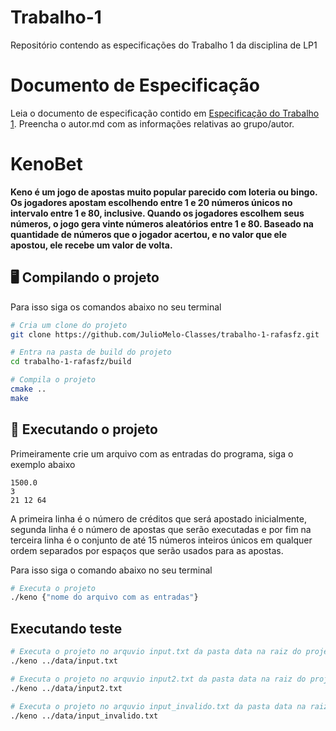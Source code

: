 # Trabalho-1
Repositório contendo as especificações do Trabalho 1 da disciplina de LP1

# Documento de Especificação

Leia o documento de especificação contido em [Especificação do Trabalho 1](https://docs.google.com/document/d/1nwQxiP9YQzU3O-H4YQMqWRtylqO1AOke8y1rQF7cPEc/edit?usp=sharing). Preencha o autor.md com as informações relativas ao grupo/autor.


# KenoBet

**Keno é um jogo de apostas muito popular parecido com loteria ou bingo. Os jogadores apostam escolhendo entre 1 e 20 números únicos no intervalo entre 1 e 80, inclusive. Quando os jogadores escolhem seus números, o jogo gera vinte números aleatórios entre 1 e 80. Baseado na quantidade de números que o jogador acertou, e no valor que ele apostou, ele recebe um valor de volta.**

## 🖥️ Compilando o projeto
Para isso siga os comandos abaixo no seu terminal

```bash
# Cria um clone do projeto
git clone https://github.com/JulioMelo-Classes/trabalho-1-rafasfz.git

# Entra na pasta de build do projeto
cd trabalho-1-rafasfz/build

# Compila o projeto
cmake ..
make
```

## 🤖 Executando o projeto
Primeiramente crie um arquivo com as entradas do programa, siga o exemplo abaixo
```
1500.0
3
21 12 64
```

A primeira linha é o número de créditos que será apostado inicialmente, segunda linha é o número de apostas que serão executadas e por fim na terceira linha é o conjunto de até 15 números inteiros únicos em qualquer ordem separados por espaços que serão usados para as apostas.

Para isso siga o comando abaixo no seu terminal

```bash
# Executa o projeto
./keno {"nome do arquivo com as entradas"}
```

## Executando teste
```bash
# Executa o projeto no arquvio input.txt da pasta data na raiz do projeto
./keno ../data/input.txt
```

```bash
# Executa o projeto no arquvio input2.txt da pasta data na raiz do projeto
./keno ../data/input2.txt
```

```bash
# Executa o projeto no arquvio input_invalido.txt da pasta data na raiz do projeto
./keno ../data/input_invalido.txt
```


